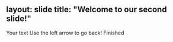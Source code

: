layout: slide
title: "Welcome to our second slide!"
---
Your text
Use the left arrow to go back!
Finished
